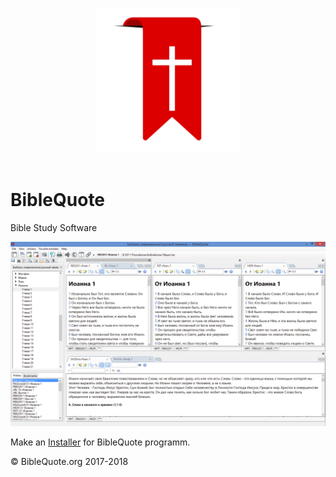 <p align="center">
  <br>
  <img width="230" src="./Resources/logo.png" alt="awesome">
  <br>
  <br>
</p>

# BibleQuote

Bible Study Software

![BibleQuote screenshot](./Resources/screenshot.png "BibleQuote")

Make an [Installer](./Installation/README.md) for BibleQuote programm.

&copy; BibleQuote.org 2017-2018
